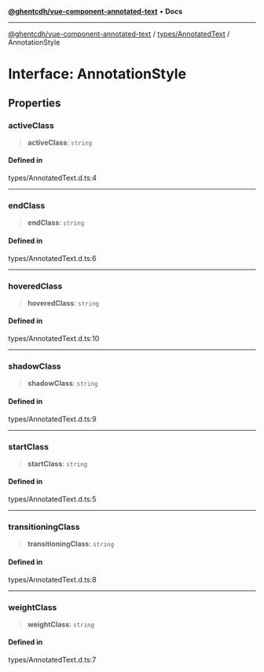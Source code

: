 [**@ghentcdh/vue-component-annotated-text**](../../../README.md) • **Docs**

***

[@ghentcdh/vue-component-annotated-text](../../../modules.md) / [types/AnnotatedText](../README.md) / AnnotationStyle

# Interface: AnnotationStyle

## Properties

### activeClass

> **activeClass**: `string`

#### Defined in

types/AnnotatedText.d.ts:4

***

### endClass

> **endClass**: `string`

#### Defined in

types/AnnotatedText.d.ts:6

***

### hoveredClass

> **hoveredClass**: `string`

#### Defined in

types/AnnotatedText.d.ts:10

***

### shadowClass

> **shadowClass**: `string`

#### Defined in

types/AnnotatedText.d.ts:9

***

### startClass

> **startClass**: `string`

#### Defined in

types/AnnotatedText.d.ts:5

***

### transitioningClass

> **transitioningClass**: `string`

#### Defined in

types/AnnotatedText.d.ts:8

***

### weightClass

> **weightClass**: `string`

#### Defined in

types/AnnotatedText.d.ts:7
